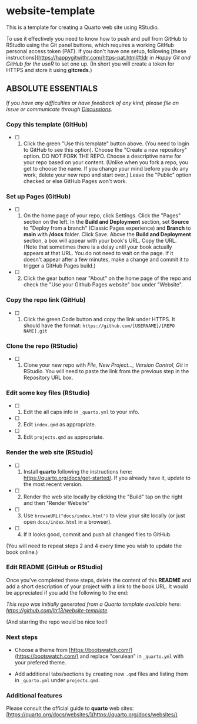 # website-template

This is a template for creating a Quarto web site using RStudio.

To use it effectively you need to know how to push and pull from GitHub to RStudio using the Git panel buttons, which requires a working GitHub personal access token (PAT). If you don't have one setup, following [these instructions](https://happygitwithr.com/https-pat.html#tldr in *Happy Git and GitHub for the useR* to set one up. (In short you will create a token for HTTPS and store it using **gitcreds**.)

## ABSOLUTE ESSENTIALS

*If you have any difficulties or have feedback of any kind, please file an issue or communicate through [Discussions](https://github.com/jtr13/website-template/discussions).*

### Copy this template (GitHub)

- [ ] 1. Click the green "Use this template" button above. (You need to login to GitHub to see this option). Choose the "Create a new repository" option. DO NOT FORK THE REPO. Choose a descriptive name for your repo based on your content. (Unlike when you fork a repo, you get to choose the name. If you change your mind before you do any work, delete your new repo and start over.) Leave the "Public" option checked or else GitHub Pages won't work.

### Set up Pages (GitHub)

- [ ] 1. On the home page of your repo, click Settings. Click the "Pages" section on the left. In the **Build and Deployment** section, set **Source** to "Deploy from a branch" (Classic Pages experience) and **Branch** to **main** with **/docs** folder. Click Save. Above the **Build and Deployment** section, a box will appear with your book's URL. Copy the URL. (Note that sometimes there is a delay until your book actually appears at that URL. You do not need to wait on the page. If it doesn't appear after a few minutes, make a change and commit it to trigger a GitHub Pages build.)	

- [ ] 2. Click the gear button near "About" on the home page of the repo and check the "Use your Github Pages website" box under "Website". 

### Copy the repo link (GitHub)

- [ ] 1. Click the green Code button and copy the link under HTTPS. It should have the format: `https://github.com/[USERNAME]/[REPO NAME].git`

### Clone the repo (RStudio)

- [ ] 1. Clone your new repo with *File, New Project..., Version Control, Git* in RStudio. You will need to paste the link from the previous step in the Repository URL box.

### Edit some key files (RStudio)

- [ ] 1. Edit the all caps info in  `_quarto.yml` to your info.

- [ ] 2. Edit `index.qmd` as appropriate.

- [ ] 3. Edit `projects.qmd` as appropriate.

### Render the web site (RStudio)

- [ ] 1. Install **quarto** following the instructions here: https://quarto.org/docs/get-started/. If you already have it, update to the most recent version. 

- [ ] 2. Render the web site locally by clicking the "Build" tap on the right and then "Render Website"

- [ ] 3. Use `browseURL("docs/index.html")` to view your site locally (or just open `docs/index.html` in a browser).

- [ ] 4. If it looks good, commit and push all changed files to GitHub. 

(You will need to repeat steps 2 and 4 every time you wish to update the book online.)

### Edit README	(GitHub or RStudio)

Once you've completed these steps, delete the content of this **README** and add a short description of your project with a link to the book URL. It would be appreciated if you add the following to the end:	

*This repo was initially generated from a Quarto template available here: https://github.com/jtr13/website-template.*

(And starring the repo would be nice too!)

### Next steps

- Choose a theme from [https://bootswatch.com/](https://bootswatch.com/) and replace "cerulean" in `_quarto.yml` with your prefered theme.

- Add additional tabs/sections by creating new `.qmd` files and listing them in `_quarto.yml` under `projects.qmd`.

### Additional features

Please consult the official guide to **quarto** web sites: [https://quarto.org/docs/websites/](https://quarto.org/docs/websites/)

